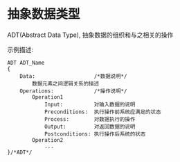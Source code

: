 # 抽象数据类型

ADT(Abstract Data Type), 抽象数据的组织和与之相关的操作

示例描述:

```
ADT ADT_Name
{
    Data:                   /*数据说明*/
        数据元素之间逻辑关系的描述
    Operations:             /*操作说明*/
        Operation1
            Input:          对输入数据的说明
            Preconditions:  执行操作前系统应满足的状态
            Process:        对数据执行的操作
            Output:         对返回数据的说明
            Postconditions: 执行操作后系统的状态
        Operation2
            ...
}/*ADT*/
```